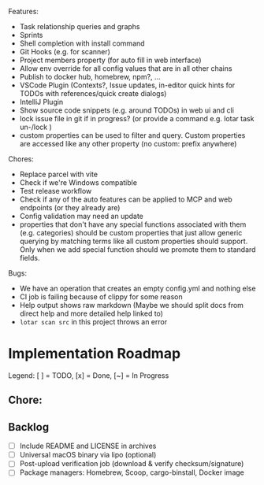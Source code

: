 Features:
- Task relationship queries and graphs
- Sprints
- Shell completion with install command
- Git Hooks (e.g. for scanner)
- Project members property (for auto fill in web interface)
- Allow env override for all config values that are in all other chains
- Publish to docker hub, homebrew, npm?, ...
- VSCode Plugin (Contexts?, Issue updates, in-editor quick hints for TODOs with references/quick create dialogs)
- IntelliJ Plugin
- Show source code snippets (e.g. around TODOs) in web ui and cli
- lock issue file in git if in progress? (or provide a command e.g. lotar task un-/lock <Task-ID>)
- custom properties can be used to filter and query. Custom properties are accessed like any other property (no custom: prefix anywhere)

Chores:
- Replace parcel with vite
- Check if we're Windows compatible
- Test release workflow
- Check if any of the auto features can be applied to MCP and web endpoints (or they already are)
- Config validation may need an update
- properties that don't have any special functions associated with them (e.g. categories) should be custom properties that just allow generic querying by matching terms like all custom properties should support. Only when we add special function should we promote them to standard fields.

Bugs:
- We have an operation that creates an empty config.yml and nothing else
- CI job is failing because of clippy for some reason
- Help output shows raw markdown (Maybe we should split docs from direct help and more detailed help linked to)
- `lotar scan src` in this project throws an error

# Implementation Roadmap

Legend: [ ] = TODO, [x] = Done, [~] = In Progress

## Chore: 


## Backlog
- [ ] Include README and LICENSE in archives
- [ ] Universal macOS binary via lipo (optional)
- [ ] Post-upload verification job (download & verify checksum/signature)
- [ ] Package managers: Homebrew, Scoop, cargo-binstall, Docker image
